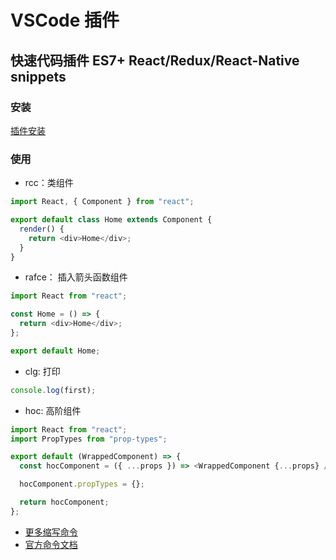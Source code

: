 # VSCode 插件

## 快速代码插件 ES7+ React/Redux/React-Native snippets

### 安装

[插件安装](https://marketplace.visualstudio.com/items?itemName=dsznajder.es7-react-js-snippets)

### 使用

- rcc：类组件

```js
import React, { Component } from "react";

export default class Home extends Component {
  render() {
    return <div>Home</div>;
  }
}
```

- rafce： 插入箭头函数组件

```js
import React from "react";

const Home = () => {
  return <div>Home</div>;
};

export default Home;
```

- clg: 打印

```js
console.log(first);
```

- hoc: 高阶组件

```js
import React from "react";
import PropTypes from "prop-types";

export default (WrappedComponent) => {
  const hocComponent = ({ ...props }) => <WrappedComponent {...props} />;

  hocComponent.propTypes = {};

  return hocComponent;
};
```

- [更多缩写命令](https://blog.csdn.net/nickroprak/article/details/122595766)
- [官方命令文档](https://github.com/ults-io/vscode-react-javascript-snippets/blob/HEAD/docs/Snippets.md)
